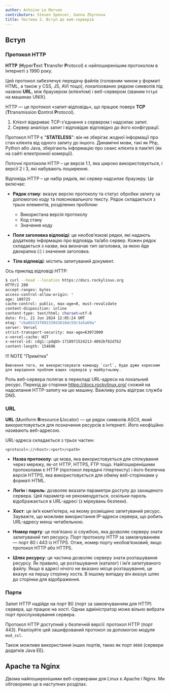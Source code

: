 ```yaml
---
author: Antoine Le Morvan
contributors: Steven Spencer, Ganna Zhyrnova
title: Частина 2. Вступ до веб-серверів
---
```


## Вступ

### Протокол HTTP

**HTTP** (**H**yper**T**ext **T**transfer **P**rotocol) є найпоширенішим протоколом в Інтернеті з 1990 року.

Цей протокол забезпечує передачу файлів (головним чином у форматі HTML, а також у CSS, JS, AVI тощо), локалізованих рядком символів під назвою **URL**, між браузером (клієнтом) і веб-сервером (званим `httpd ` на машинах UNIX).

HTTP — це протокол «запит-відповідь», що працює поверх **TCP** (**T**transmission **C**ontrol **P**rotocol).

1. Клієнт відкриває TCP-з'єднання з сервером і надсилає запит.
2. Сервер аналізує запит і відповідає відповідно до його конфігурації.

Протокол HTTP є "**STATELESS**": він не зберігає жодної інформації про стан клієнта від одного запиту до іншого. Динамічні мови, такі як Php, Python або Java, зберігають інформацію про сеанс клієнта в пам’яті (як на сайті електронної комерції).

Поточні протоколи HTTP – це версія 1.1, яка широко використовується, і версії 2 і 3, які набувають поширення.

Відповідь HTTP – це набір рядків, які сервер надсилає браузеру. Це включає:

- **Рядок стану**: вказує версію протоколу та статус обробки запиту за допомогою коду та пояснювального тексту. Рядок складається з трьох елементів, розділених пробілом:
  - Використана версія протоколу
  - Код стану
  - Значення коду

- **Поля заголовка відповіді**: це необов’язкові рядки, які надають додаткову інформацію про відповідь та/або сервер. Кожен рядок складається з назви, яка визначає тип заголовка, за якою йде двокрапка (:) і значення заголовка.

- **Тіло відповіді**: містить запитуваний документ.

Ось приклад відповіді HTTP:

```bash
$ curl --head --location https://docs.rockylinux.org
HTTP/2 200
accept-ranges: bytes
access-control-allow-origin: *
age: 109725
cache-control: public, max-age=0, must-revalidate
content-disposition: inline
content-type: text/html; charset=utf-8
date: Fri, 21 Jun 2024 12:05:24 GMT
etag: "cba6b533f892339d3818dc59c3a5a69a"
server: Vercel
strict-transport-security: max-age=63072000
x-vercel-cache: HIT
x-vercel-id: cdg1::pdqbh-1718971524213-4892bf82d7b2
content-length: 154696
```

!!! NOTE "Примітка"

```
Вивчення того, як використовувати команду `curl`, буде дуже корисним для вирішення проблем ваших серверів у майбутньому.
```

Роль веб-сервера полягає в перекладі URL-адреси на локальний ресурс. Перехід до сторінки https://docs.rockylinux.org/ схожий на надсилання HTTP-запиту на цю машину. Важливу роль відіграє служба DNS.

### URL

**URL** (**U**uniform **R**resource **L**locator) — це рядок символів ASCII, який використовується для позначення ресурсів в Інтернеті. Його неофіційно називають веб-адресою.

URL-адреса складається з трьох частин:

```text
<protocol>://<host>:<port>/<path>
```

- **Назва протоколу**: це мова, яка використовується для спілкування через мережу, як-от HTTP, HTTPS, FTP тощо. Найпоширенішими протоколами є HTTP (протокол передачі гіпертексту) і його безпечна версія HTTPS, яка використовується для обміну веб-сторінками у форматі HTML.

- **Логін** і **пароль**: дозволяє вказати параметри доступу до захищеного сервера. Цей параметр не рекомендується, оскільки пароль відображається в URL-адресі (з міркувань безпеки).

- **Хост**: це ім’я комп’ютера, на якому розміщено запитуваний ресурс. Зауважте, що можливе використання IP-адреси сервера, що робить URL-адресу менш читабельною.

- **Номер порту**: це пов’язано зі службою, яка дозволяє серверу знати запитуваний тип ресурсу. Порт протоколу HTTP за замовчуванням — порт 80 і 443 із HTTPS. Отже, номер порту необов’язковий, якщо протокол HTTP або HTTPS.

- **Шлях ресурсу**: ця частина дозволяє серверу знати розташування ресурсу. Як правило, це розташування (каталог) і ім’я запитуваного файлу. Якщо в адресі нічого не вказано місце розташування, це вказує на першу сторінку хоста. В іншому випадку він вказує шлях до сторінки для відображення.

### Порти

Запит HTTP надійде на порт 80 (порт за замовчуванням для HTTP) сервера, що працює на хості. Однак адміністратор може вільно вибрати порт прослуховування сервера.

Протокол HTTP доступний у безпечній версії: протокол HTTP (порт 443). Реалізуйте цей зашифрований протокол за допомогою модуля `mod_ssl`.

Також можливе використання інших портів, таких як порт `8080` (сервери додатків Java EE).

## Apache та Nginx

Двома найпоширенішими веб-серверами для Linux є Apache і Nginx. Ми обговоримо це в наступних розділах.
